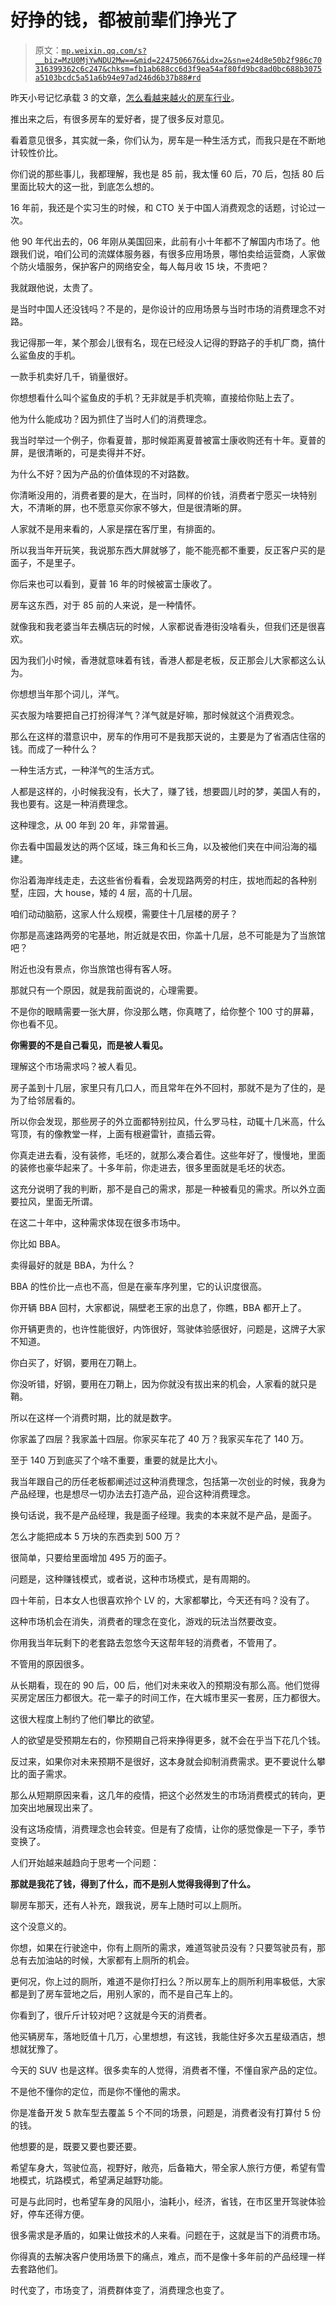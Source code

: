 # 好挣的钱，都被前辈们挣光了

> 原文：[`mp.weixin.qq.com/s?__biz=MzU0MjYwNDU2Mw==&mid=2247506676&idx=2&sn=e24d8e50b2f986c70316399362c6c247&chksm=fb1ab688cc6d3f9ea54af80fd9bc8ad0bc688b3075a5103bcdc5a51a6b94e97ad246d6b37b88#rd`](http://mp.weixin.qq.com/s?__biz=MzU0MjYwNDU2Mw==&mid=2247506676&idx=2&sn=e24d8e50b2f986c70316399362c6c247&chksm=fb1ab688cc6d3f9ea54af80fd9bc8ad0bc688b3075a5103bcdc5a51a6b94e97ad246d6b37b88#rd)

昨天小号记忆承载 3 的文章，[怎么看越来越火的房车行业](http://mp.weixin.qq.com/s?__biz=MzU3NDc5Nzc0NQ==&mid=2247518315&idx=1&sn=7e14adb919ad1e85c13f6ce5dae0f3d1&chksm=fd2e2ab5ca59a3a3cc882af84807727e1701871ff90bf43172d2a923a37a7104187d0eb6aa89&scene=21#wechat_redirect)。 

推出来之后，有很多房车的爱好者，提了很多反对意见。

看着意见很多，其实就一条，你们认为，房车是一种生活方式，而我只是在不断地计较性价比。

你们说的那些事儿，我都理解，我也是 85 前，我太懂 60 后，70 后，包括 80 后里面比较大的这一批，到底怎么想的。 

16 年前，我还是个实习生的时候，和 CTO 关于中国人消费观念的话题，讨论过一次。 

他 90 年代出去的，06 年刚从美国回来，此前有小十年都不了解国内市场了。他跟我们说，咱们公司的流媒体服务器，有很多应用场景，哪怕卖给运营商，人家做个防火墙服务，保护客户的网络安全，每人每月收 15 块，不贵吧？

我就跟他说，太贵了。 

是当时中国人还没钱吗？不是的，是你设计的应用场景与当时市场的消费理念不对路。 

我记得那一年，某个那会儿很有名，现在已经没人记得的野路子的手机厂商，搞什么鲨鱼皮的手机。 

一款手机卖好几千，销量很好。 

你想想看什么叫个鲨鱼皮的手机？无非就是手机壳嘛，直接给你贴上去了。 

他为什么能成功？因为抓住了当时人们的消费理念。 

我当时举过一个例子，你看夏普，那时候距离夏普被富士康收购还有十年。夏普的屏，是很清晰的，可是卖得并不好。 

为什么不好？因为产品的价值体现的不对路数。

你清晰没用的，消费者要的是大，在当时，同样的价钱，消费者宁愿买一块特别大，不清晰的屏，也不愿意买你家不够大，但是很清晰的屏。 

人家就不是用来看的，人家是摆在客厅里，有排面的。 

所以我当年开玩笑，我说那东西大屏就够了，能不能亮都不重要，反正客户买的是面子，不是里子。 

你后来也可以看到，夏普 16 年的时候被富士康收了。 

房车这东西，对于 85 前的人来说，是一种情怀。 

就像我和我老婆当年去横店玩的时候，人家都说香港街没啥看头，但我们还是很喜欢。

因为我们小时候，香港就意味着有钱，香港人都是老板，反正那会儿大家都这么认为。

你想想当年那个词儿，洋气。

买衣服为啥要把自己打扮得洋气？洋气就是好嘛，那时候就这个消费观念。

那么在这样的潜意识中，房车的作用可不是我那天说的，主要是为了省酒店住宿的钱。而成了一种什么？ 

一种生活方式，一种洋气的生活方式。

人都是这样的，小时候我没有，长大了，赚了钱，想要圆儿时的梦，美国人有的，我也要有。这是一种消费理念。 

这种理念，从 00 年到 20 年，非常普遍。

你去看中国最发达的两个区域，珠三角和长三角，以及被他们夹在中间沿海的福建。 

你沿着海岸线走走，去这些省份看看，会发现路两旁的村庄，拔地而起的各种别墅，庄园，大 house，矮的 4 层，高的十几层。

咱们动动脑筋，这家人什么规模，需要住十几层楼的房子？ 

你那是高速路两旁的宅基地，附近就是农田，你盖十几层，总不可能是为了当旅馆吧？

附近也没有景点，你当旅馆也得有客人呀。

那就只有一个原因，就是我前面说的，心理需要。 

不是你的眼睛需要一张大屏，你没那么瞎，你真瞎了，给你整个 100 寸的屏幕，你也看不见。 

**你需要的不是自己看见，而是被人看见。**

理解这个市场需求吗？被人看见。 

房子盖到十几层，家里只有几口人，而且常年在外不回村，那就不是为了住的，是为了给邻居看的。 

所以你会发现，那些房子的外立面都特别拉风，什么罗马柱，动辄十几米高，什么穹顶，有的像教堂一样，上面有根避雷针，直插云霄。 

你真走进去看，没有装修，毛坯的，就那么凑合着住。这些年好了，慢慢地，里面的装修也豪华起来了。十多年前，你走进去，很多里面就是毛坯的状态。 

这充分说明了我的判断，那不是自己的需求，那是一种被看见的需求。所以外立面要拉风，里面无所谓。 

在这二十年中，这种需求体现在很多市场中。 

你比如 BBA。

卖得最好的就是 BBA，为什么？ 

BBA 的性价比一点也不高，但是在豪车序列里，它的认识度很高。

你开辆 BBA 回村，大家都说，隔壁老王家的出息了，你瞧，BBA 都开上了。 

你开辆更贵的，也许性能很好，内饰很好，驾驶体验感很好，问题是，这牌子大家不知道。 

你白买了，好钢，要用在刀鞘上。

你没听错，好钢，要用在刀鞘上，因为你就没有拔出来的机会，人家看的就只是鞘。 

所以在这样一个消费时期，比的就是数字。

你家盖了四层？我家盖十四层。你家买车花了 40 万？我家买车花了 140 万。

至于 140 万到底买了个啥不重要，重要的就是比大小。

我当年跟自己的历任老板都阐述过这种消费理念，包括第一次创业的时候，我身为产品经理，也是想尽一切办法去打造产品，迎合这种消费理念。

换句话说，我不是产品经理，我是面子经理。我卖的本来就不是产品，是面子。 

怎么才能把成本 5 万块的东西卖到 500 万？ 

很简单，只要给里面增加 495 万的面子。 

问题是，这种赚钱模式，或者说，这种市场模式，是有周期的。 

四十年前，日本女人也很喜欢拎个 LV 的，大家都攀比，今天还有吗？没有了。 

这种市场机会在消失，消费者的理念在变化，游戏的玩法当然要改变。

你用我当年玩剩下的老套路去忽悠今天这帮年轻的消费者，不管用了。 

不管用的原因很多。 

从长期看，现在的 90 后，00 后，他们对未来收入的预期没有那么高。他们觉得买房定居压力都很大。花一辈子的时间工作，在大城市里买一套房，压力都很大。

这很大程度上制约了他们攀比的欲望。

人的欲望是受预期左右的，你预期自己将来挣得更多，就不会在乎当下花几个钱。

反过来，如果你对未来预期不是很好，这本身就会抑制消费需求。更不要说什么攀比的面子需求。 

那么从短期原因来看，这几年的疫情，把这个必然发生的市场消费模式的转向，更加突出地展现出来了。 

没有这场疫情，消费理念也会转变。但是有了疫情，让你的感觉像是一下子，季节变换了。

人们开始越来越趋向于思考一个问题：

**那就是我花了钱，得到了什么，而不是别人觉得我得到了什么。**

聊房车那天，还有人补充，跟我说，房车上随时可以上厕所。

这个没意义的。

你想，如果在行驶途中，你有上厕所的需求，难道驾驶员没有？只要驾驶员有，那总有去加油站的时候，大家都有上厕所的机会。

更何况，你上过的厕所，难道不是你打扫么？所以房车上的厕所利用率极低，大家都是到了房车营地之后，用别人家的，而不是自己车上的。

你看到了，很斤斤计较对吧？这就是今天的消费者。

他买辆房车，落地贬值十几万，心里想想，有这钱，我能住好多次五星级酒店，想想就犹豫了。

今天的 SUV 也是这样。很多卖车的人觉得，消费者不懂，不懂自家产品的定位。

不是他不懂你的定位，而是你不懂他的需求。

你是准备开发 5 款车型去覆盖 5 个不同的场景，问题是，消费者没有打算付 5 份的钱。 

他想要的是，既要又要也要还要。

希望车身大，驾驶位高，视野好，敞亮，后备箱大，带全家人旅行方便，希望有雪地模式，坑路模式，希望满足越野功能。

可是与此同时，也希望车身的风阻小，油耗小，经济，省钱，在市区里开驾驶体验好，停车还得方便。

很多需求是矛盾的，如果让做技术的人来看。问题在于，这就是当下的消费市场。

你得真的去解决客户使用场景下的痛点，难点，而不是像十多年前的产品经理一样去套路他们。

时代变了，市场变了，消费群体变了，消费理念也变了。